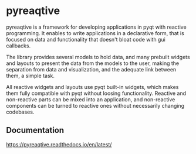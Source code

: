 # pyreaqtive

pyreaqtive is a framework for developing applications in pyqt with reactive programming. It enables to write applications in a declarative form, that is focused on data and functionality that doesn't bloat code with gui callbacks.

The library provides several models to hold data, and many prebuilt widgets and layouts to present the data from the models to the user, making the separation from data and visualization, and the adequate link between them, a simple task.

All reactive widgets and layouts use pyqt built-in widgets, which makes them fully compatible with pyqt without loosing functionality. Reactive and non-reactive parts can be mixed into an application, and non-reactive components can be turned to reactive ones without necessarily changing codebases.

## Documentation
https://pyreaqtive.readthedocs.io/en/latest/